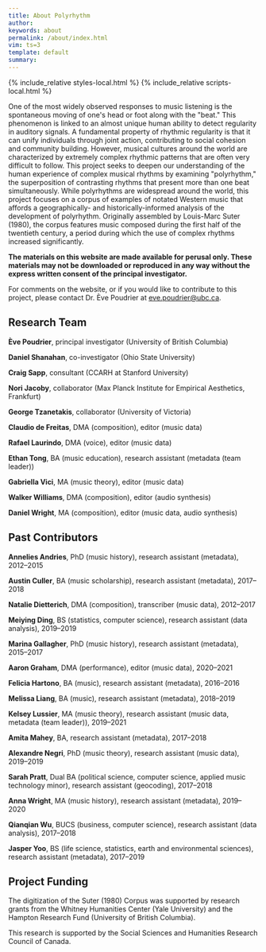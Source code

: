```yaml
---
title: About Polyrhythm
author: 
keywords: about
permalink: /about/index.html
vim: ts=3
template: default
summary: 
---
```


{% include_relative styles-local.html %}
{% include_relative scripts-local.html %}


One of the most widely observed responses to music listening is the spontaneous moving of one's head or foot along with the "beat." This phenomenon is linked to an almost unique human ability to detect regularity in auditory signals. A fundamental property of rhythmic regularity is that it can unify individuals through joint action, contributing to social cohesion and community building. However, musical cultures around the world are characterized by extremely complex rhythmic patterns that are often very difficult to follow. This project seeks to deepen our understanding of the human experience of complex musical rhythms by examining "polyrhythm," the superposition of contrasting rhythms that present more than one beat simultaneously. While polyrhythms are widespread around the world, this project focuses on a corpus of examples of notated Western music that affords a geographically- and historically-informed analysis of the development of polyrhythm. Originally assembled by Louis-Marc Suter (1980), the corpus features music composed during the first half of the twentieth century, a period during which the use of complex rhythms increased significantly.

  

**The materials on this website are made available for perusal only. These materials may not be downloaded or reproduced in any way without the express written consent of the principal investigator.**

  

For comments on the website, or if you would like to contribute to this project, please contact Dr. Ève Poudrier at <a target="_blank" href="mailto:eve.poudrier@ubc.ca">eve.poudrier@ubc.ca</a>.

    
       
         
## Research Team ##





**Ève Poudrier**, principal investigator (University of British Columbia)

**Daniel Shanahan**, co-investigator (Ohio State University)

**Craig Sapp**, consultant (CCARH at Stanford University)

**Nori Jacoby**, collaborator (Max Planck Institute for Empirical Aesthetics, Frankfurt)

**George Tzanetakis**, collaborator (University of Victoria)

**Claudio de Freitas**, DMA (composition), editor (music data)

**Rafael Laurindo**, DMA (voice), editor (music data)

**Ethan Tong**, BA (music education), research assistant (metadata (team leader))

**Gabriella Vici**, MA (music theory), editor	(music data)

**Walker Williams**, DMA (composition), editor (audio synthesis)

**Daniel Wright**, MA (composition), editor (music data, audio synthesis)


## Past Contributors ##


**Annelies Andries**, PhD (music history), research assistant (metadata), 2012–2015

**Austin Culler**, BA (music scholarship), research assistant (metadata), 2017–2018

**Natalie Dietterich**, DMA (composition), transcriber (music data), 2012–2017

**Meiying Ding**, BS (statistics, computer science), research assistant (data analysis), 2019–2019

**Marina Gallagher**, PhD (music history), research assistant (metadata), 2015–2017

**Aaron Graham**, DMA (performance), editor (music data), 2020–2021

**Felicia Hartono**, BA (music), research assistant (metadata), 2016–2016

**Melissa Liang**, BA (music), research assistant (metadata), 2018–2019

**Kelsey Lussier**, MA (music theory), research assistant (music data, metadata (team leader)), 2019–2021

**Amita Mahey**, BA, research assistant (metadata), 2017–2018

**Alexandre Negri**, PhD (music theory), research assistant (music data), 2019–2019

**Sarah Pratt**, Dual BA (political science, computer science, applied music technology minor), research assistant (geocoding), 2017–2018

**Anna Wright**, MA (music history), research assistant (metadata), 2019–2020

**Qianqian Wu**, BUCS (business, computer science), research assistant (data analysis), 2017–2018

**Jasper Yoo**, BS (life science, statistics, earth and environmental sciences), research assistant (metadata), 2017–2019


## Project Funding ##

The digitization of the Suter (1980) Corpus was supported by research grants from the Whitney Humanities Center (Yale University) and the Hampton Research Fund (University of British Columbia).

  

This research is supported by the Social Sciences and Humanities Research Council of Canada.




